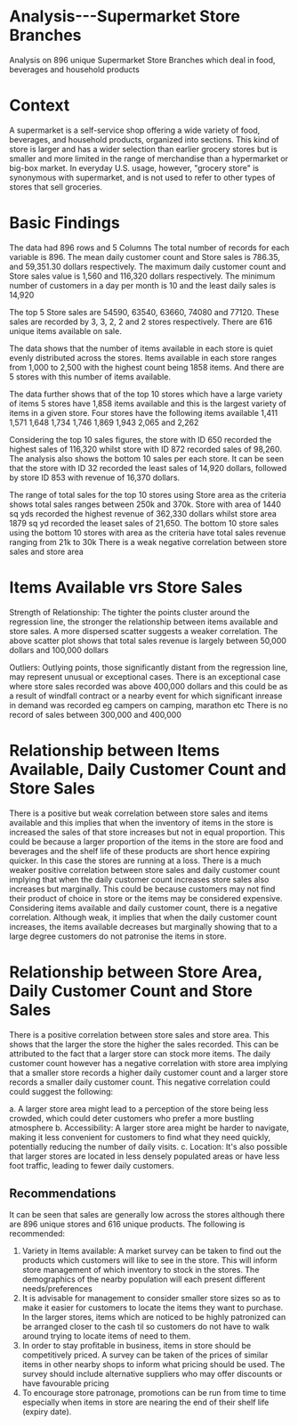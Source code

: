 # Analysis---Supermarket Store Branches
Analysis on 896 unique Supermarket Store Branches which deal in food, beverages and household products
# Context
A supermarket is a self-service shop offering a wide variety of food, beverages, and household products, organized into sections. This kind of store is larger and has a wider selection than earlier grocery stores but is smaller and more limited in the range of merchandise than a hypermarket or big-box market. In everyday U.S. usage, however, "grocery store" is synonymous with supermarket, and is not used to refer to other types of stores that sell groceries.
# Basic Findings
The data had 896 rows and 5 Columns
The total number of records for each variable is 896. The mean daily customer count and Store sales  is 786.35, and 59,351.30 dollars respectively. The maximum daily customer count and Store sales value is 1,560 and 116,320 dollars respectively. The minimum number of customers in a day per month is 10 and the least daily sales is 14,920

The top 5 Store sales are 54590, 63540, 63660, 74080 and 77120. These sales are recorded by 3, 3, 2, 2 and 2 stores respectively.
There are 616 unique items available on sale.

The data shows that the number of items available in each store is quiet evenly distributed across the stores. Items available in each store ranges from 1,000 to 2,500 with the highest count being 1858 items. And there are 5 stores with this number of items available.

The data further shows that of the top 10 stores which have a large variety of items 5 stores have 1,858 items available and this is the largest variety of items in a given store. Four stores have the following items available 1,411 1,571 1,648 1,734 1,746 1,869 1,943 2,065 and 2,262

Considering the top 10 sales figures, the store with ID 650 recorded the highest sales of 116,320 whilst store with ID 872 recorded sales of 98,260.
The analysis also shows the bottom 10 sales per each store. It can be seen that the store with ID 32 recorded the least sales of 14,920 dollars, followed by store ID 853 with revenue of 16,370 dollars.

The range of total sales for the top 10 stores using Store area as the criteria shows total sales ranges between 250k and 370k. Store with area of 1440 sq yds recorded the highest revenue of 362,330 dollars whilst store area 1879 sq yd recorded the leaset sales of 21,650. The bottom 10 store sales using the bottom 10 stores with area as the criteria have total sales revenue ranging from 21k to 30k
There is a weak negative correlation between store sales and store area

# Items Available vrs Store Sales
Strength of Relationship: The tighter the points cluster around the regression line, the stronger the relationship between items available and store sales. A more dispersed scatter suggests a weaker correlation. The above scatter plot shows that total sales revenue is largely between 50,000 dollars and 100,000 dollars

Outliers: Outlying points, those significantly distant from the regression line, may represent unusual or exceptional cases. There is an exceptional case where store sales recorded was above 400,000 dollars and this could be as a result of windfall contract or a nearby event for which significant inrease in demand was recorded eg campers on camping, marathon etc There is no record of sales between 300,000 and 400,000

# Relationship between Items Available, Daily Customer Count and Store Sales
There is a positive but weak correlation between store sales and items available and this implies that when the inventory of items in the store is increased the sales of that store increases but not in equal proportion. This could be because a larger proportion of the items in the store are food and beverages and the shelf life of these products are short hence expiring quicker. In this case the stores are running at a loss. There is a much weaker positive correlation between store sales and daily customer count implying that when the daily customer count increases store sales also increases but marginally. This could be because customers may not find their product of choice in store or the items may be considered expensive. Considering items available and daily customer count, there is a negative correlation. Although weak, it implies that when the daily customer count increases, the items available decreases but marginally showing that to a large degree customers do not patronise the items in store.

# Relationship between Store Area, Daily Customer Count and Store Sales
There is a positive correlation between store sales and store area. This shows that the larger the store the higher the sales recorded. This can be attributed to the fact that a larger store can stock more items. The daily customer count however has a negative correlation with store area implying that a smaller store records a higher daily customer count and a larger store records a smaller daily customer count. This negative correlation could could suggest the following:

a. A larger store area might lead to a perception of the store being less crowded, which could deter customers who prefer a more bustling atmosphere
b. Accessibility: A larger store area might be harder to navigate, making it less convenient for customers to find what they need quickly, potentially reducing the number of daily visits.
c. Location: It's also possible that larger stores are located in less densely populated areas or have less foot traffic, leading to fewer daily customers.
   
## Recommendations
It can be seen that sales are generally low across the stores although there are 896 unique stores and 616 unique products. The following is recommended:

1. Variety in Items available: A market survey can be taken to find out the products which customers will like to see in the store. This will inform store management of which inventory to stock in the stores. The demographics of the nearby population will each present different needs/preferences
2. It is advisable for management to consider smaller store sizes so as to make it easier for customers to locate the items they want to purchase. In the larger stores, items which are noticed to be highly patronized can be arranged closer to the cash til so customers do not have to walk around trying to locate items of need to them.
3. In order to stay profitable in business, items in store should be competitively priced. A survey can be taken of the prices of similar items in other nearby shops to inform what pricing should be used. The survey should include alternative suppliers who may offer discounts or have favourable pricing
4. To encourage store patronage, promotions can be run from time to time especially when items in store are nearing the end of their shelf life (expiry date).
